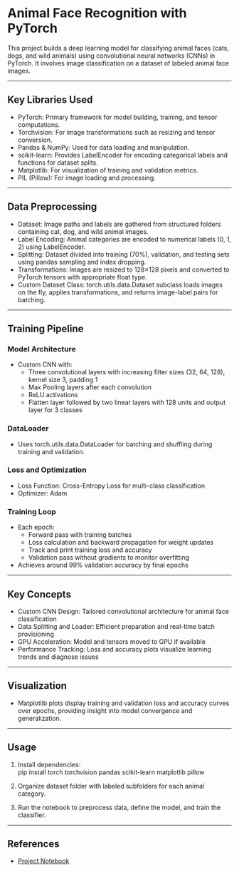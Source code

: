 # Animal Face Recognition with PyTorch

This project builds a deep learning model for classifying animal faces (cats, dogs, and wild animals) using convolutional neural networks (CNNs) in PyTorch. It involves image classification on a dataset of labeled animal face images.

---

## Key Libraries Used

- PyTorch: Primary framework for model building, training, and tensor computations.  
- Torchvision: For image transformations such as resizing and tensor conversion.  
- Pandas & NumPy: Used for data loading and manipulation.  
- scikit-learn: Provides LabelEncoder for encoding categorical labels and functions for dataset splits.  
- Matplotlib: For visualization of training and validation metrics.  
- PIL (Pillow): For image loading and processing.  

---

## Data Preprocessing

- Dataset: Image paths and labels are gathered from structured folders containing cat, dog, and wild animal images.  
- Label Encoding: Animal categories are encoded to numerical labels (0, 1, 2) using LabelEncoder.  
- Splitting: Dataset divided into training (70%), validation, and testing sets using pandas sampling and index dropping.  
- Transformations: Images are resized to 128×128 pixels and converted to PyTorch tensors with appropriate float type.  
- Custom Dataset Class: torch.utils.data.Dataset subclass loads images on the fly, applies transformations, and returns image-label pairs for batching.  

---

## Training Pipeline

### Model Architecture
- Custom CNN with:
  - Three convolutional layers with increasing filter sizes (32, 64, 128), kernel size 3, padding 1  
  - Max Pooling layers after each convolution  
  - ReLU activations  
  - Flatten layer followed by two linear layers with 128 units and output layer for 3 classes  

### DataLoader
- Uses torch.utils.data.DataLoader for batching and shuffling during training and validation.  

### Loss and Optimization
- Loss Function: Cross-Entropy Loss for multi-class classification  
- Optimizer: Adam  

### Training Loop
- Each epoch:
  - Forward pass with training batches  
  - Loss calculation and backward propagation for weight updates  
  - Track and print training loss and accuracy  
  - Validation pass without gradients to monitor overfitting  
- Achieves around 99% validation accuracy by final epochs  

---

## Key Concepts

- Custom CNN Design: Tailored convolutional architecture for animal face classification  
- Data Splitting and Loader: Efficient preparation and real-time batch provisioning  
- GPU Acceleration: Model and tensors moved to GPU if available  
- Performance Tracking: Loss and accuracy plots visualize learning trends and diagnose issues  

---

## Visualization
- Matplotlib plots display training and validation loss and accuracy curves over epochs, providing insight into model convergence and generalization.  

---

## Usage

1. Install dependencies:  
pip install torch torchvision pandas scikit-learn matplotlib pillow

2. Organize dataset folder with labeled subfolders for each animal category.  

3. Run the notebook to preprocess data, define the model, and train the classifier.  

---

## References

- [Project Notebook](https://ppl-ai-file-upload.s3.amazonaws.com/web/direct-files/attachments/50120928/ae529d7b-b170-44df-99d5-de34ab87b2b2/pytorch-project-2-animal-face-recognition.ipynb)
